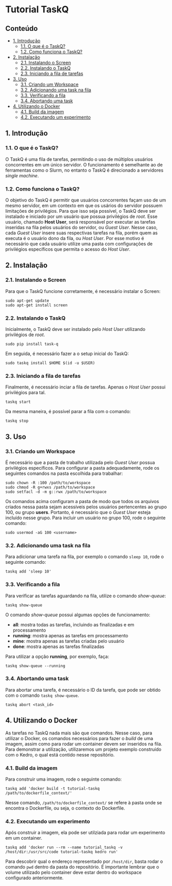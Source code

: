 # Tutorial TaskQ

## Conteúdo

- [1. Introdução](#1-introdução)
  * [1.1. O que é o TaskQ?](#11-o-que-é-o-taskq)
  * [1.2. Como funciona o TaskQ?](#12-como-funciona-o-taskq)
- [2. Instalação](#2-instalação)
  * [2.1. Instalando o Screen](#21-instalando-o-screen)
  * [2.2. Instalando o TaskQ](#22-instalando-o-taskq)
  * [2.3. Iniciando a fila de tarefas](#23-iniciando-a-fila-de-tarefas)
- [3. Uso](#3-uso)
  * [3.1. Criando um Workspace](#31-criando-um-workspace)
  * [3.2. Adicionando uma task na fila](#32-adicionando-uma-task-na-fila)
  * [3.3. Verificando a fila](#33-verificando-a-fila)
  * [3.4. Abortando uma task](#34-abortando-uma-task)
- [4. Utilizando o Docker](#4-utilizando-o-docker)
  * [4.1. Build da imagem](#41-build-da-imagem)
  * [4.2. Executando um experimento](#42-executando-um-experimento)


## 1. Introdução

### 1.1. O que é o TaskQ?
O TaskQ é uma fila de tarefas, permitindo o uso de múltiplos usuários concorrentes
em um único servidor. O funcionamento é semelhante ao de ferramentas como o Slurm,
no entanto o TaskQ é direcionado a servidores *single machine*.

### 1.2. Como funciona o TaskQ?
O objetivo do TaskQ é permitir que usuários concorrentes façam uso de um mesmo
servidor, em um contexto em que os usários do servidor possuem limitações de privilégios.
Para que isso seja possível, o TaskQ deve ser instalado e iniciado por um usuário
que possua privilégios de *root*. Esse usuário, chamado **Host User**, será responsável
por executar as tarefas inseridas na fila pelos usuários do servidor, ou *Guest User*.
Nesse caso, cada *Guest User* insere suas respectivas tarefas na fila, porém quem
as executa é o usuário dono da fila, ou *Host User*. Por esse motivo é necessário
que cada usuário utilize uma pasta com configurações de privilégios específicos
que permita o acesso do *Host User*.


## 2. Instalação

### 2.1. Instalando o Screen
Para que o TaskQ funcione corretamente, é necessário instalar o Screen:

```
sudo apt-get update
sudo apt-get install screen
```

### 2.2. Instalando o TaskQ
Inicialmente, o TaskQ deve ser instalado pelo *Host User* utilizando privilégios
de *root*.

```
sudo pip install task-q
```

Em seguida, é necessário fazer a o setup inicial do TaskQ:

```
sudo taskq install $HOME $(id -u $USER)
```

### 2.3. Iniciando a fila de tarefas
Finalmente, é necessário inciar a fila de tarefas. Apenas o *Host User* possui
privilégios para tal.

```
taskq start
```

Da mesma maneira, é possível parar a fila com o comando:

```
taskq stop
```


## 3. Uso

### 3.1. Criando um Workspace
É necessário que a pasta de trabalho utilizada pelo *Guest User* possua privilégios
específicos. Para configurar a pasta adequadamente, rode os seguintes comandos
na pasta escolhida para trabalhar:

```
sudo chown -R :100 /path/to/workspace
sudo chmod -R g+rwxs /path/to/workspace
sudo setfacl -d -m g::rwx /path/to/workspace
```

Os comandos acima configuram a pasta de modo que todos os arquivos criados nessa
pasta sejam acessíveis pelos usuários pertencentes ao grupo 100, ou grupo **users**.
Portanto, é necessário que o *Guest User* esteja incluído nesse grupo. Para incluir
um usuário no grupo 100, rode o seguinte comando:

```
sudo usermod -aG 100 <username>
```

### 3.2. Adicionando uma task na fila
Para adicionar uma tarefa na fila, por exemplo o comando ```sleep 10```, rode o
seguinte comando:

```
taskq add 'sleep 10'
```

### 3.3. Verificando a fila
Para verificar as tarefas aguardando na fila, utilize o comando *show-queue*:

```
taskq show-queue
```

O comando *show-queue* possui algumas opções de funcionamento:
- **all**: mostra todas as tarefas, incluindo as finalizadas e em processamento
- **running**: mostra apenas as tarefas em processamento
- **mine**: mostra apenas as tarefas criadas pelo usuário
- **done**: mostra apenas as tarefas finalizadas

Para utilizar a opção **running**, por exemplo, faça:

```
taskq show-queue --running
```

### 3.4. Abortando uma task
Para abortar uma tarefa, é necessário o ID da tarefa, que pode ser obtido com o
comando ```taskq show-queue```.

```
taskq abort <task_id>
```

## 4. Utilizando o Docker
As tarefas no TaskQ nada mais são que comandos. Nesse caso, para utilizar o Docker,
os comandos necessários para fazer o *build* de uma imagem, assim como para rodar
um container devem ser inseridos na fila. Para demonstrar a utilização, utilizaremos
um projeto exemplo construído com o Kedro, o qual está contido nesse repositório.

### 4.1. Build da imagem
Para construir uma imagem, rode o seguinte comando:

```
taskq add 'docker build -t tutorial-taskq /path/to/dockerfile_context/'
```

Nesse comando, ```/path/to/dockerfile_context/``` se refere à pasta onde se
encontra o Dockerfile, ou seja, o contexto do Dockerfile.


### 4.2. Executando um experimento
Após construir a imagem, ela pode ser utilziada para rodar um experimento em um
container.

```
taskq add 'docker run --rm --name tutorial_taskq -v /host/dir:/usr/src/code tutorial-taskq kedro run'
```

Para descobrir qual o endereço representado por ```/host/dir```, basta rodar o
comando ```pwd``` dentro da pasta do repositório.
É importante lembrar que o volume utilizado pelo container deve estar dentro do
workspace configurado anteriormente.
